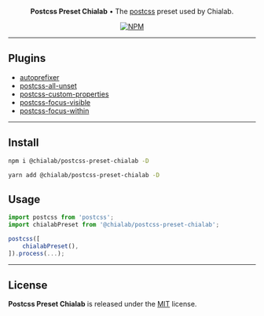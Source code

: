 <p align="center">
    <strong>Postcss Preset Chialab</strong> • The <a href="https://postcss.org/">postcss</a> preset used by Chialab.
</p>

<p align="center">
    <a href="https://www.npmjs.com/package/@chialab/postcss-preset-chialab"><img alt="NPM" src="https://img.shields.io/npm/v/@chialab/postcss-preset-chialab.svg?style=flat-square"></a>
</p>

---

## Plugins

-   [autoprefixer](https://preview.npmjs.com/package/autoprefixer)
-   [postcss-all-unset](https://preview.npmjs.com/package/postcss-all-unset)
-   [postcss-custom-properties](https://preview.npmjs.com/package/postcss-custom-properties)
-   [postcss-focus-visible](https://preview.npmjs.com/package/postcss-focus-visible)
-   [postcss-focus-within](https://preview.npmjs.com/package/postcss-focus-within)

---

## Install

```sh
npm i @chialab/postcss-preset-chialab -D
```

```sh
yarn add @chialab/postcss-preset-chialab -D
```

## Usage

```js
import postcss from 'postcss';
import chialabPreset from '@chialab/postcss-preset-chialab';

postcss([
    chialabPreset(),
]).process(...);
```

---

## License

**Postcss Preset Chialab** is released under the [MIT](https://github.com/chialab/rna/blob/main/packages/postcss-preset-chialab/LICENSE) license.
